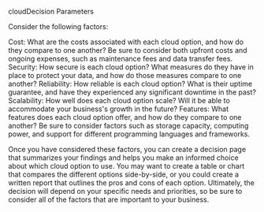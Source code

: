 cloudDecision Parameters

Consider the following factors:

Cost: What are the costs associated with each cloud option, and how do they compare to one another? Be sure to consider both upfront costs and ongoing expenses, such as maintenance fees and data transfer fees.
Security: How secure is each cloud option? What measures do they have in place to protect your data, and how do those measures compare to one another?
Reliability: How reliable is each cloud option? What is their uptime guarantee, and have they experienced any significant downtime in the past?
Scalability: How well does each cloud option scale? Will it be able to accommodate your business's growth in the future?
Features: What features does each cloud option offer, and how do they compare to one another? Be sure to consider factors such as storage capacity, computing power, and support for different programming languages and frameworks.

Once you have considered these factors, you can create a decision page that summarizes your findings and helps you make an informed choice about which cloud option to use. You may want to create a table or chart that compares the different options side-by-side, or you could create a written report that outlines the pros and cons of each option. Ultimately, the decision will depend on your specific needs and priorities, so be sure to consider all of the factors that are important to your business.